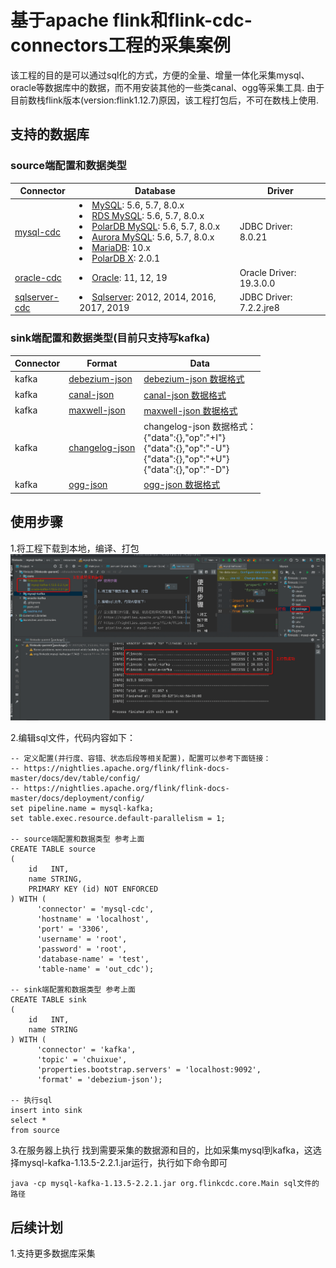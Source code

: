 # 基于apache flink和flink-cdc-connectors工程的采集案例

该工程的目的是可以通过sql化的方式，方便的全量、增量一体化采集mysql、oracle等数据库中的数据，而不用安装其他的一些类canal、ogg等采集工具.
由于目前数栈flink版本(version:flink1.12.7)原因，该工程打包后，不可在数栈上使用.

## 支持的数据库
### source端配置和数据类型
| Connector                                                 | Database                                                                                                                                                                                                                                                                                                                                                                                               | Driver                  |
|-----------------------------------------------------------|--------------------------------------------------------------------------------------------------------------------------------------------------------------------------------------------------------------------------------------------------------------------------------------------------------------------------------------------------------------------------------------------------------|-------------------------|
| [mysql-cdc](https://github.com/ververica/flink-cdc-connectors/blob/release-2.2/docs/content/connectors/mysql-cdc.md)         | <li> [MySQL](https://dev.mysql.com/doc): 5.6, 5.7, 8.0.x <li> [RDS MySQL](https://www.aliyun.com/product/rds/mysql): 5.6, 5.7, 8.0.x <li> [PolarDB MySQL](https://www.aliyun.com/product/polardb): 5.6, 5.7, 8.0.x <li> [Aurora MySQL](https://aws.amazon.com/cn/rds/aurora): 5.6, 5.7, 8.0.x <li> [MariaDB](https://mariadb.org): 10.x <li> [PolarDB X](https://github.com/ApsaraDB/galaxysql): 2.0.1 | JDBC Driver: 8.0.21     |
| [oracle-cdc](https://github.com/ververica/flink-cdc-connectors/blob/release-2.2/docs/content/connectors/oracle-cdc.md)       | <li> [Oracle](https://www.oracle.com/index.html): 11, 12, 19                                                                                                                                                                                                                                                                                                                                           | Oracle Driver: 19.3.0.0 |
| [sqlserver-cdc](https://github.com/ververica/flink-cdc-connectors/blob/release-2.2/docs/content/connectors/sqlserver-cdc.md)       | <li> [Sqlserver](https://www.microsoft.com/sql-server): 2012, 2014, 2016, 2017, 2019                                                                                                                                                                                                                                                                                                             | JDBC Driver: 7.2.2.jre8 |

### sink端配置和数据类型(目前只支持写kafka)
| Connector                                                 | Format                                                                                                                                                                                                                                                                                                                                                                                               | Data                  |
|-----------------------------------------------------------|--------------------------------------------------------------------------------------------------------------------------------------------------------------------------------------------------------------------------------------------------------------------------------------------------------------------------------------------------------------------------------------------------------|-------------------------|
| kafka        |[debezium-json](https://nightlies.apache.org/flink/flink-docs-master/docs/connectors/table/formats/debezium/) |  [debezium-json 数据格式](https://nightlies.apache.org/flink/flink-docs-master/docs/connectors/table/formats/debezium/#how-to-use-debezium-format) |
| kafka        |[canal-json](https://nightlies.apache.org/flink/flink-docs-master/docs/connectors/table/formats/canal/) | [canal-json 数据格式](https://nightlies.apache.org/flink/flink-docs-master/docs/connectors/table/formats/canal/#how-to-use-canal-format) |
| kafka        |[maxwell-json](https://nightlies.apache.org/flink/flink-docs-master/docs/connectors/table/formats/maxwell/) |  [maxwell-json 数据格式](https://nightlies.apache.org/flink/flink-docs-master/docs/connectors/table/formats/maxwell/#how-to-use-maxwell-format)|
| kafka        |[changelog-json](https://ververica.github.io/flink-cdc-connectors/release-2.1/content/formats/changelog-json.html) | changelog-json 数据格式：<br> {"data":{},"op":"+I"} <br> {"data":{},"op":"-U"} <br> {"data":{},"op":"+U"} <br> {"data":{},"op":"-D"} |
| kafka        |[ogg-json](https://nightlies.apache.org/flink/flink-docs-master/docs/connectors/table/formats/ogg/) | [ogg-json 数据格式](https://nightlies.apache.org/flink/flink-docs-master/docs/connectors/table/formats/ogg/#how-to-use-ogg-format) |

## 使用步骤

1.将工程下载到本地，编译、打包
![img.png](doc/image/img.png)

2.编辑sql文件，代码内容如下：
```
-- 定义配置(并行度、容错、状态后段等相关配置)，配置可以参考下面链接：
-- https://nightlies.apache.org/flink/flink-docs-master/docs/dev/table/config/
-- https://nightlies.apache.org/flink/flink-docs-master/docs/deployment/config/
set pipeline.name = mysql-kafka;
set table.exec.resource.default-parallelism = 1;

-- source端配置和数据类型 参考上面
CREATE TABLE source
(
    id   INT,
    name STRING,
    PRIMARY KEY (id) NOT ENFORCED
) WITH (
      'connector' = 'mysql-cdc',
      'hostname' = 'localhost',
      'port' = '3306',
      'username' = 'root',
      'password' = 'root',
      'database-name' = 'test',
      'table-name' = 'out_cdc');

-- sink端配置和数据类型 参考上面
CREATE TABLE sink
(
    id   INT,
    name STRING
) WITH (
      'connector' = 'kafka',
      'topic' = 'chuixue',
      'properties.bootstrap.servers' = 'localhost:9092',
      'format' = 'debezium-json');

-- 执行sql
insert into sink
select *
from source
``` 
3.在服务器上执行 
找到需要采集的数据源和目的，比如采集mysql到kafka，这选择mysql-kafka-1.13.5-2.2.1.jar运行，执行如下命令即可
```
java -cp mysql-kafka-1.13.5-2.2.1.jar org.flinkcdc.core.Main sql文件的路径
```

## 后续计划
1.支持更多数据库采集